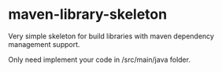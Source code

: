 # maven-library-skeleton
Very simple skeleton for build libraries with maven dependency management support.

Only need implement your code in /src/main/java folder.
